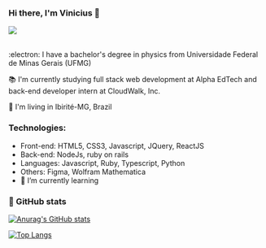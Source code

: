 ### Hi there, I'm Vinicius 👋

<div style="height=180em">
  <a href="https://www.linkedin.com/in/vinicius-noronha-1540b2184/" target="_blank"><img src="https://img.shields.io/badge/-LinkedIn-%230077B5?style=for-the-badge&logo=linkedin&logoColor=white"> </a>
</div>
<br>

:electron: I have a bachelor's degree in physics from Universidade Federal de Minas Gerais (UFMG)

:books: I'm currently studying full stack web development at Alpha EdTech and back-end developer intern at CloudWalk, Inc.

:compass: I'm living in Ibirité-MG, Brazil

### Technologies: 
- Front-end: HTML5, CSS3, Javascript, JQuery, ReactJS
- Back-end: NodeJs, ruby on rails
- Languages: Javascript, Ruby, Typescript, Python
- Others: Figma, Wolfram Mathematica
- 🌱 I’m currently learning 
<!-- - 👯 I’m looking to collaborate on ...
- 🤔 I’m looking for help with ...
- 💬 Ask me about ...
- 📫 How to reach me: ...
- 😄 Pronouns: he/his
- ⚡ Fun fact: ... -->

### :scroll: GitHub stats

[![Anurag's GitHub stats](https://github-readme-stats.vercel.app/api?username=viniciusna&theme=ocean_dark)](https://github.com/anuraghazra/github-readme-stats)

[![Top Langs](https://github-readme-stats.vercel.app/api/top-langs/?username=viniciusna&layout=compact&theme=ocean_dark)](https://github.com/anuraghazra/github-readme-stats)
